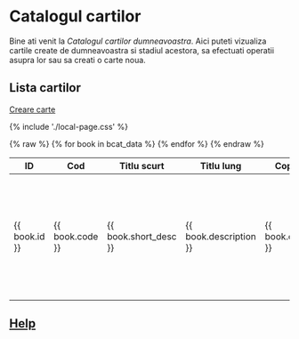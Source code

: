 <!-- #NOTE
    * page dedicated for books catalog
    * for Jinja fields processable @ server-side use `{% raw %} ... {% endraw %}` construction to remain in resulted HTML afer 1st compilation with mkdocs
 -->

# Catalogul cartilor

Bine ati venit la *Catalogul cartilor dumneavoastra*. Aici puteti vizualiza cartile create de dumneavoastra si stadiul acestora, sa efectuati operatii asupra lor sau sa creati o carte noua.

## Lista cartilor

[Creare carte](/booklab/api/newb/) <!--#NOTE action for new book -->


{% include './local-page.css' %} <!--#NOTE contains dropdown commands button CSS -->

<table>
    <thead>
        <tr>
            <th>ID</th>
            <th>Cod</th>
            <th>Titlu scurt</th>
            <th>Titlu lung</th>
            <th>Copyright</th>
            <th>Autorul cartii</th>
            <th>Note</th>
            <th>creata de</th>
            <th>data creare</th>
            <th>actiuni</th>
        </tr>
    </thead>
    <tbody>
        {% raw %}
        {% for book in bcat_data %}
        <tr>
            <td>{{ book.id }}</td>
            <td>{{ book.code }}</td>
            <td>{{ book.short_desc }}</td>
            <td>{{ book.description }}</td>
            <td>{{ book.copyright }}</td>
            <td>{{ book.site_author }}</td>
            <td>{{ book.notes }}</td>
            <td>{{ book.created_by }}</td>
            <td>{{ book.created_date }}</td>
            <td>
                <a href="http://localhost:8000/bstatus/?code={{ book.code }}">Starea cartii</a><br>
                <a href="http://localhost:8000/api/edtb/?code={{ book.code }}">Editare materiale</a><br>
                <a href="http://localhost:8000/api/orgm/?code={{ book.code }}">Sectiuni carte</a><br>
                <a href="http://localhost:8000/api/prvb/?code={{ book.code }}">Pre-Vizualizare carte</a><br>
                <a href="http://localhost:8000/api/dplb/?code={{ book.code }}">Asamblare carte</a>
            </td>
        </tr>
        {% endfor %}
        {% endraw %}
    </tbody>
</table>


## [Help](../help/880.30-BCAT_usage.md)





